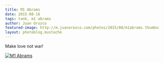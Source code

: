 ```yaml
---
title: M1 Abrams
date: 2015-08-16
tags: tank, m1 abrams
author: Juan Orozco
featured-image: http://m.juanorozco.com/photos/2015/08/m1abrams.thumbnail.jpg
layout: photoblog.mustache
---
```


Make love not war!

<!-- more -->

[![M1 Abrams](http://m.juanorozco.com/photos/2015/08/m1abrams.medium.jpg)](http://m.juanorozco.com/photos/2015/08/m1abrams.large.jpg)
